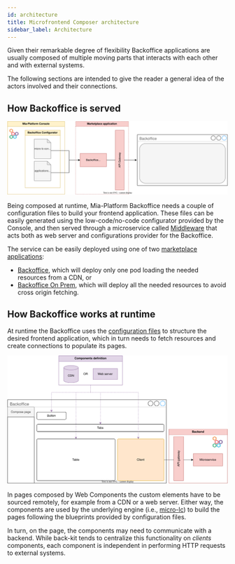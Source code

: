 ```yaml
---
id: architecture
title: Microfrontend Composer architecture
sidebar_label: Architecture
---
```


Given their remarkable degree of flexibility Backoffice applications are usually composed of multiple moving parts that interacts with each other and with external systems. 

The following sections are intended to give the reader a general idea of the actors involved and their connections.

## How Backoffice is served

![Architecture](img/architecture.svg)

Being composed at runtime, Mia-Platform Backoffice needs a couple of configuration files to build your frontend application. These files can be easily generated using the low-code/no-code configurator provided by the Console, and then served through a microservice called [Middleware](https://micro-lc.io/add-ons/backend/middleware) that acts both as web server and configurations provider for the Backoffice. 

The service can be easily deployed using one of two [marketplace applications](https://docs.mia-platform.eu/docs/marketplace/applications/mia_applications):
- [Backoffice](https://docs.mia-platform.eu/docs/runtime_suite_applications/backoffice/overview), which will deploy only one pod loading the needed resources from a CDN, or
- [Backoffice On Prem](https://docs.mia-platform.eu/docs/runtime_suite_applications/backoffice-on-prem/overview), which will deploy all the needed resources to avoid cross origin fetching.

## How Backoffice works at runtime

At runtime the Backoffice uses the [configuration files](#how-backoffice-is-served) to structure the desired frontend application, which in turn needs to fetch resources and create connections to populate its pages.

![Page composition](img/page-composition.svg)

In pages composed by Web Components the custom elements have to be sourced remotely, for example from a CDN or a web server. Either way, the components are used by the underlying engine (i.e., [micro-lc](https://micro-lc.io/docs)) to build the pages following the blueprints provided by configuration files. 

In turn, on the page, the components may need to communicate with a backend. While back-kit tends to centralize this functionality on _clients_ components, each component is independent in performing HTTP requests to external systems.
